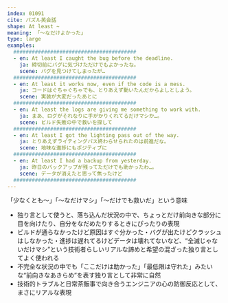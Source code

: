 ```yaml
---
index: 01091
cite: パズル英会話
shape: At least ~
meaning: 「〜なだけよかった」
type: large
examples:
  ########################################
  - en: At least I caught the bug before the deadline.
    ja: 締切前にバグに気づけただけでもよかったな。
    scene: バグを見つけてしまったが…
  ########################################
  - en: At least it works now, even if the code is a mess.
    ja: コードはぐちゃぐちゃでも、とりあえず動いたんだからよしとしよう。
    scene: 実装が大変だったあとに
  ########################################
  - en: At least the logs are giving me something to work with.
    ja: まあ、ログがそれなりに手がかりくれてるだけマシか…。
    scene: ビルド失敗の中で救いを探して
  ########################################
  - en: At least I got the lighting pass out of the way.
    ja: とりあえずライティングパス終わらせられたのは前進だな。
    scene: 地味な進捗にもポジティブに
  ########################################
  - en: At least I had a backup from yesterday.
    ja: 昨日のバックアップが残ってただけでも助かったわ…。
    scene: データが消えたと思って焦ったけど
  ########################################
---
```


「少なくとも〜」「〜なだけマシ」「〜だけでも救いだ」という意味

- 独り言として使うと、落ち込んだ状況の中で、ちょっとだけ前向きな部分に目を向けたり、自分をなだめたりするときにぴったりの表現
- ビルドが通らなかったけど原因はすぐ分かった・バグが出たけどクラッシュはしなかった・進捗は遅れてるけどデータは壊れてないなど、“全滅じゃないだけマシ”という技術者らしいリアルな諦めと希望の混ざった独り言としてよく使われる
- 不完全な状況の中でも「ここだけは助かった」「最低限は守れた」みたいな“前向きなあきらめ”を表す独り言として非常に自然
- 技術的トラブルと日常茶飯事で向き合うエンジニアの心の防御反応として、まさにリアルな表現
